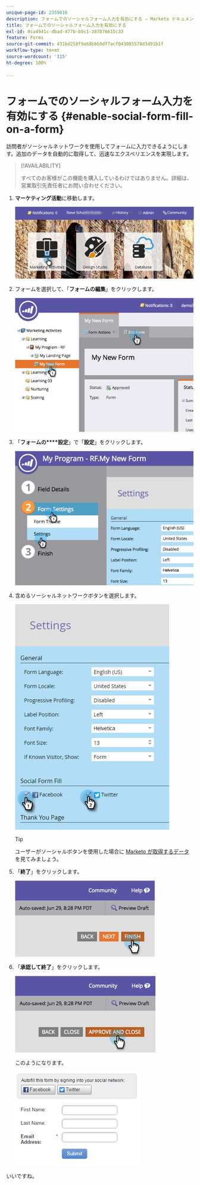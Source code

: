 ```yaml
---
unique-page-id: 2359616
description: フォームでのソーシャルフォーム入力を有効にする — Marketo ドキュメント — 製品ドキュメント
title: フォームでのソーシャルフォーム入力を有効にする
exl-id: 0ca4941c-dbad-477b-b9c1-387876615c33
feature: Forms
source-git-commit: 431bd258f9a68bbb9df7acf043085578d3d91b1f
workflow-type: tm+mt
source-wordcount: '115'
ht-degree: 100%

---
```


# フォームでのソーシャルフォーム入力を有効にする {#enable-social-form-fill-on-a-form}

訪問者がソーシャルネットワークを使用してフォームに入力できるようにします。追加のデータを自動的に取得して、迅速なエクスペリエンスを実現します。

>[!AVAILABILITY]
>
>すべてのお客様がこの機能を購入しているわけではありません。詳細は、営業取引先責任者にお問い合わせください。

1. **マーケティング活動**&#x200B;に移動します。

   ![](assets/login-marketing-activities-1.png)

1. フォームを選択して、「**フォームの編集**」をクリックします。

   ![](assets/image2014-9-15-16-3a35-3a54.png)

1. 「**フォームの****設定**」で「**設定**」をクリックします。

   ![](assets/image2014-9-15-16-3a36-3a4.png)

1. 含めるソーシャルネットワークボタンを選択します。

   ![](assets/image2016-4-28-16-3a38-3a58.png)

   >[!TIP]
   >
   >ユーザーがソーシャルボタンを使用した場合に [Marketo が取得するデータ](/help/marketo/product-docs/demand-generation/social/social-functions/manage-social-profile-data.md)を見てみましょう。

1. 「**終了**」をクリックします。

   ![](assets/image2014-9-15-16-3a36-3a26.png)

1. 「**承認して終了**」をクリックします。

   ![](assets/image2014-9-15-16-3a36-3a33.png)

   このようになります。

   ![](assets/image2016-4-28-16-3a45-3a58.png)

いいですね。
